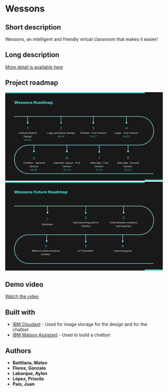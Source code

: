 # Wessons

## Short description
Wessons, an intelligent and friendly virtual classroom that makes it easier!

## Long description
[More detail is available here](DESCRIPTION.md)

## Project roadmap
![Roadmap](Roadmap.jpeg)
![Roadmap](WessonsFuture.png)

## Demo video
[Watch the video](https://youtu.be/vOgCOoy_Bx0)

## Built with
* [IBM Cloudant](https://cloud.ibm.com/catalog/services/cloudant) - Used for image storage for the design and for the chatbot
* [IBM Watson Assistant](https://cloud.ibm.com/catalog/services/watson-assistant) - Used to build a chatbot

## Authors
* **Battilana, Mateo**
* **Flores, Gonzalo**
* **Labarque, Aylen**
* **López, Priscila**
* **Pais, Juan**
